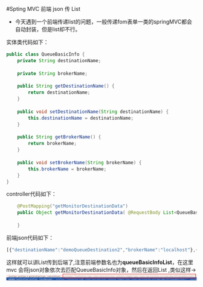 #Spting MVC 前端 json 传 List

- 今天遇到一个前端传递list的问题，一般传递fom表单一类的springMVC都会自动封装，但是list却不行。

实体类代码如下：

```java
public class QueueBasicInfo {
    private String destinationName;

    private String brokerName;

    public String getDestinationName() {
        return destinationName;
    }

    public void setDestinationName(String destinationName) {
        this.destinationName = destinationName;
    }

    public String getBrokerName() {
        return brokerName;
    }

    public void setBrokerName(String brokerName) {
        this.brokerName = brokerName;
    }
}
```
controller代码如下：

```java
    @PostMapping("getMonitorDestinationData")
    public Object getMonitorDestinationData( @RequestBody List<QueueBasicInfo> queueBasicInfoList) {
        
    }
```

前端json代码如下：

```javascript
[{"destinationName":"demoQueueDestination2","brokerName":"localhost"},{"destinationName":"demoQueueDestination3","brokerName":"localhost"},{"destinationName":"demoQueueDestination1","brokerName":"localhost"}]
```

这样就可以讲List传到后端了,注意前端参数名也为**queueBasicInfoList**，在这里 mvc 会将json对象依次去匹配QueueBasicInfo对象，然后在返回List<QueueBasicInfo> ,类似这样-> ![](images/javaType.jpg)

